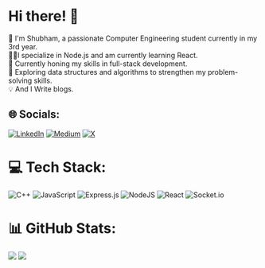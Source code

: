 
#    Hi there! 👋
      

👾 I'm Shubham, a passionate Computer Engineering student currently in my 3rd year.</br>
👨‍💻I specialize in Node.js and am currently learning React.<br>
🚀 Currently honing my skills in full-stack development.</br>
🤖 Exploring data structures and algorithms to strengthen my problem-solving skills.</br>
💡 And I Write blogs.

## 🌐 Socials: 
[![LinkedIn](https://img.shields.io/badge/LinkedIn-%230077B5.svg?logo=linkedin&logoColor=white)](https://linkedin.com/in/shubhamnikam224/) [![Medium](https://img.shields.io/badge/Medium-12100E?logo=medium&logoColor=white)](https://medium.com/@nikamshubham224) [![X](https://img.shields.io/badge/X-black.svg?logo=X&logoColor=white)](https://x.com/shub_242) 

# 💻 Tech Stack:
![C++](https://img.shields.io/badge/c++-%2300599C.svg?style=flat&logo=c%2B%2B&logoColor=white) ![JavaScript](https://img.shields.io/badge/javascript-%23323330.svg?style=flat&logo=javascript&logoColor=%23F7DF1E) ![Express.js](https://img.shields.io/badge/express.js-%23404d59.svg?style=flat&logo=express&logoColor=%2361DAFB) ![NodeJS](https://img.shields.io/badge/node.js-6DA55F?style=flat&logo=node.js&logoColor=white) ![React](https://img.shields.io/badge/react-%2320232a.svg?style=flat&logo=react&logoColor=%2361DAFB) ![Socket.io](https://img.shields.io/badge/Socket.io-black?style=flat&logo=socket.io&badgeColor=010101)
# 📊 GitHub Stats:
![](https://github-readme-stats.vercel.app/api?username=Shubz224&theme=gotham&hide_border=false&include_all_commits=true&count_private=true)
![](https://github-readme-stats.vercel.app/api/top-langs/?username=Shubz224&theme=gotham&hide_border=false&include_all_commits=true&count_private=true&layout=compact)


